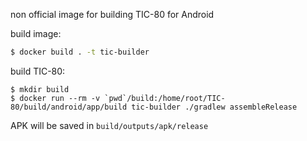 non official image for building TIC-80 for Android

build image:
```bash
$ docker build . -t tic-builder
```

build TIC-80:
```
$ mkdir build
$ docker run --rm -v `pwd`/build:/home/root/TIC-80/build/android/app/build tic-builder ./gradlew assembleRelease
```

APK will be saved in `build/outputs/apk/release`

